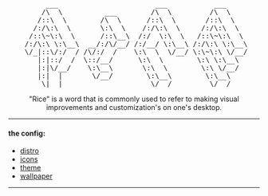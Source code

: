 <pre align="center">
      ___                       ___           ___     
     /\  \          ___        /\  \         /\  \    
    /::\  \        /\  \      /::\  \       /::\  \   
   /:/\:\  \       \:\  \    /:/\:\  \     /:/\:\  \  
  /::\~\:\  \      /::\__\  /:/  \:\  \   /::\~\:\  \ 
 /:/\:\ \:\__\  __/:/\/__/ /:/__/ \:\__\ /:/\:\ \:\__\
 \/_|::\/:/  / /\/:/  /    \:\  \  \/__/ \:\~\:\ \/__/
    |:|::/  /  \::/__/      \:\  \        \:\ \:\__\  
    |:|\/__/    \:\__\       \:\  \        \:\ \/__/  
    |:|  |       \/__/        \:\__\        \:\__\    
     \|__|                     \/__/         \/__/    
</pre>
<center>
"Rice" is a word that is commonly used to refer to making visual improvements and customization's on one's desktop.
</center>

---
#### the config:
* [distro](http://releases.ubuntu.com/16.04/)
* [icons](https://github.com/numixproject/numix-icon-theme-circle)
* [theme](https://github.com/numixproject/numix-gtk-theme)
* [wallpaper](https://github.com/wes-kam/rice/blob/master/wallpaper)
---


<!-- ![screenshot](https://i.imgur.com/MrpKKBD.png) -->
